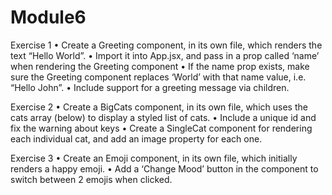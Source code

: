 # Module6

Exercise 1
• Create a Greeting component, in its own file, which
renders the text “Hello World”.
• Import it into App.jsx, and pass in a prop called ‘name’
when rendering the Greeting component
• If the name prop exists, make sure the Greeting
component replaces ‘World’ with that name value, i.e.
“Hello John”.
• Include support for a greeting message via children.

Exercise 2
• Create a BigCats component, in its own file, which uses
the cats array (below) to display a styled list of cats.
• Include a unique id and fix the warning about keys
• Create a SingleCat component for rendering each
individual cat, and add an image property for each one.

Exercise 3
• Create an Emoji component, in its own file, which initially
renders a happy emoji.
• Add a ‘Change Mood’ button in the component to switch
between 2 emojis when clicked.
